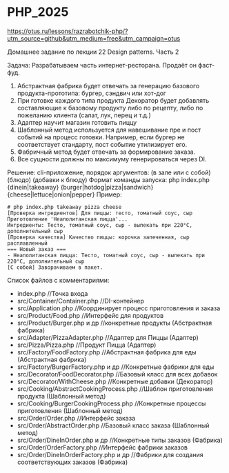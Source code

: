 # PHP_2025

https://otus.ru/lessons/razrabotchik-php/?utm_source=github&utm_medium=free&utm_campaign=otus

Домашнее задание по лекции 22 Design patterns. Часть 2

Задача:
Разрабатываем часть интернет-ресторана. Продаёт он фаст-фуд.
1. Абстрактная фабрика будет отвечать за генерацию базового продукта-прототипа: бургер, сэндвич или хот-дог
2. При готовке каждого типа продукта Декоратор будет добавлять составляющие к базовому продукту либо по рецепту, либо по пожеланию клиента (салат, лук, перец и т.д.)
3. Адаптер научит магазин готовить пиццу
4. Шаблонный метод используется для навешивание пре и пост событий на процесс готовки. Например, если бургер не соответствует стандарту, пост событие утилизирует его.
5. Фабричный метод будет отвечать за формирование заказа.
6. Все сущности должны по максимуму генерироваться через DI.


Решение:
сli-приложение, порядок аргументов: (в зале или с собой) (блюдо) (добавки к блюду)
Формат команды запуска: php index.php {dinein|takeaway}  {burger|hotdog|pizza|sandwich} {cheese|lettuce|onion|pepper}
Пример:
```
# php index.php takeaway pizza cheese
[Проверка ингредиентов] Для пиццы: тесто, томатный соус, сыр
Приготовление 'Неаполитанская пицца'...
Ингредиенты: Тесто, томатный соус, сыр - выпекать при 220°C, дополнительный сыр
[Проверка качества] Качество пиццы: корочка запеченная, сыр расплавленный
=== Новый заказ ===
- Неаполитанская пицца: Тесто, томатный соус, сыр - выпекать при 220°C, дополнительный сыр
[C собой] Заворачиваем в пакет.
```

Список файлов с комментариями:
- index.php                                 //Точка входа
- src/Container/Container.php               //DI-контейнер
- src/Application.php                       //Координирует процесс приготовления и заказа
- src/Product/Food.php                      //Интерфейс для продуктов
- src/Product/Burger.php и др               //конкретные продукты (Абстрактная фабрика) 
- src/Adapter/PizzaAdapter.php              //Адаптер для Пиццы (Адаптер)
- src/Pizza/Pizza.php                       //Продукт Пицца (Адаптер)
- src/Factory/FoodFactory.php               //Абстрактная фабрика для еды (Абстрактная фабрика)  
- src/Factory/BurgerFactory.php и др        //Конкретные фабрики для еды
- src/Decorator/FoodDecorator.php           //Базовый класс для всех добавок 
- src/Decorator/WithCheese.php              //Конкретные добавки (Декоратор)
- src/Cooking/AbstractCookingProcess.php    //Шаблон приготовления продукта (Шаблонный метод)
- src/Cooking/BurgerCookingProcess.php      //Конкретные процессы приготовления (Шаблонный метод)
- src/Order/Order.php                       //Интерфейс заказа 
- src/Order/AbstractOrder.php               //Базовый класс заказа (Шаблонный метод)
- src/Order/DineInOrder.php и др            //Конкретные типы заказов (Фабрика)
- src/Order/OrderFactory.php                //Интерфейс фабрики заказов
- src/Order/DineInOrderFactory.php и др     //Фабрики для создания соответствующих заказов (Фабрика)